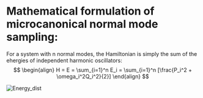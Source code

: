 # Mathematical formulation of microcanonical normal mode sampling:
For a system with n normal modes, the Hamiltonian is simply the sum of the ehergies of independent harmonic oscillators:\
$$
\begin{align}
H =  E = \sum_{i=1}^n E_i = \sum_{i=1}^n [\frac{P_i^2 + \omega_i^2Q_i^2}{2}]
\end{align}
$$
                                        
![Energy_dist](https://github.com/atomicadi/Energy-value-distribution/assets/147025377/17bb5b6c-3675-44b6-839d-2b7a0c467df4)

